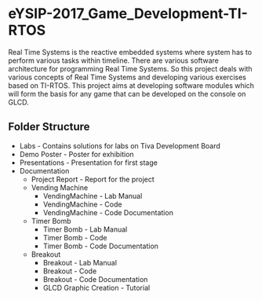 # eYSIP-2017_Game_Development-TI-RTOS
Real Time Systems is the reactive embedded systems where system has to perform various tasks within timeline. There are various software architecture for programming Real Time Systems. So this project deals with various concepts of Real Time Systems and developing various exercises based on TI-RTOS.  This project aims at developing software modules which will form the basis for any game that can be developed on the console on GLCD.

## Folder Structure
* Labs - Contains solutions for labs on Tiva Development Board
* Demo Poster - Poster for exhibition
* Presentations - Presentation for first stage 
* Documentation 
	* Project Report - Report for the project
	* Vending Machine
		* VendingMachine - Lab Manual
		* VendingMachine - Code
		* VendingMachine - Code Documentation
	* Timer Bomb
		* Timer Bomb - Lab Manual
		* Timer Bomb - Code
		* Timer Bomb - Code Documentation
	* Breakout
		* Breakout - Lab Manual
		* Breakout - Code
		* Breakout - Code Documentation
		* GLCD Graphic Creation - Tutorial
